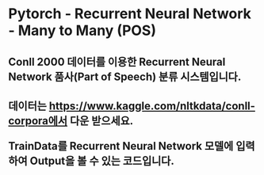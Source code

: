 <h1>Pytorch - Recurrent Neural Network - Many to Many (POS)</h1>

<h2>Conll 2000 데이터를 이용한 Recurrent Neural Network 품사(Part of Speech) 분류 시스템입니다.<h2>

데이터는 https://www.kaggle.com/nltkdata/conll-corpora에서 다운 받으세요.

TrainData를 Recurrent Neural Network 모델에 입력하여 Output을 볼 수 있는 코드입니다.
